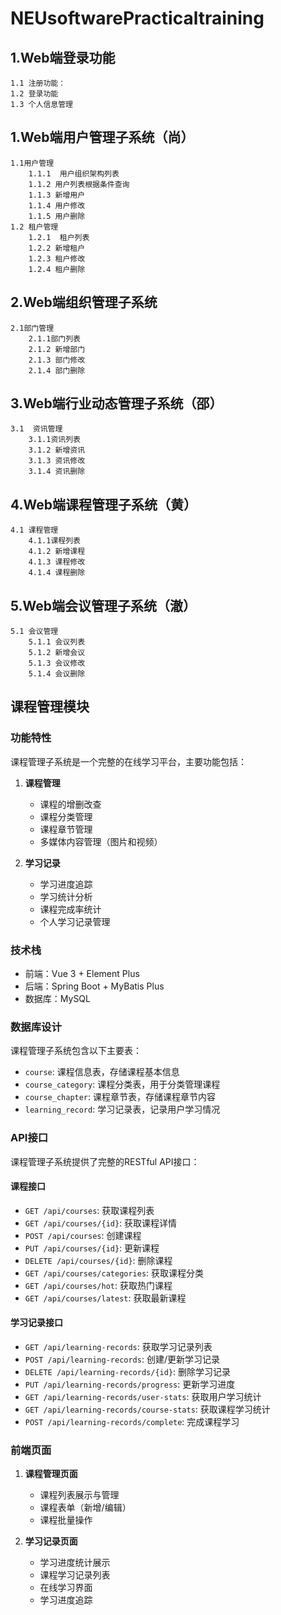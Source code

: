 # NEUsoftwarePracticaltraining
## 1.Web端登录功能
	1.1 注册功能：
	1.2 登录功能
	1.3 个人信息管理

## 1.Web端用户管理子系统（尚）
	1.1用户管理
		1.1.1  用户组织架构列表  
		1.1.2 用户列表根据条件查询
		1.1.3 新增用户
		1.1.4 用户修改
		1.1.5 用户删除
	1.2 租户管理
		1.2.1  租户列表 
		1.2.2 新增租户
		1.2.3 租户修改
		1.2.4 租户删除

## 2.Web端组织管理子系统
	2.1部门管理
		2.1.1部门列表
		2.1.2 新增部门
		2.1.3 部门修改
		2.1.4 部门删除

## 3.Web端行业动态管理子系统（邵）
	3.1  资讯管理
		3.1.1资讯列表
		3.1.2 新增资讯
		3.1.3 资讯修改
		3.1.4 资讯删除

## 4.Web端课程管理子系统（黄）
	4.1 课程管理
		4.1.1课程列表
		4.1.2 新增课程
		4.1.3 课程修改
		4.1.4 课程删除

## 5.Web端会议管理子系统（澈）
	5.1 会议管理
		5.1.1 会议列表
		5.1.2 新增会议
		5.1.3 会议修改
		5.1.4 会议删除

## 课程管理模块

### 功能特性

课程管理子系统是一个完整的在线学习平台，主要功能包括：

1. **课程管理**
   - 课程的增删改查
   - 课程分类管理
   - 课程章节管理
   - 多媒体内容管理（图片和视频）

2. **学习记录**
   - 学习进度追踪
   - 学习统计分析
   - 课程完成率统计
   - 个人学习记录管理

### 技术栈

- 前端：Vue 3 + Element Plus
- 后端：Spring Boot + MyBatis Plus
- 数据库：MySQL

### 数据库设计

课程管理子系统包含以下主要表：

- `course`: 课程信息表，存储课程基本信息
- `course_category`: 课程分类表，用于分类管理课程
- `course_chapter`: 课程章节表，存储课程章节内容
- `learning_record`: 学习记录表，记录用户学习情况

### API接口

课程管理子系统提供了完整的RESTful API接口：

#### 课程接口
- `GET /api/courses`: 获取课程列表
- `GET /api/courses/{id}`: 获取课程详情
- `POST /api/courses`: 创建课程
- `PUT /api/courses/{id}`: 更新课程
- `DELETE /api/courses/{id}`: 删除课程
- `GET /api/courses/categories`: 获取课程分类
- `GET /api/courses/hot`: 获取热门课程
- `GET /api/courses/latest`: 获取最新课程

#### 学习记录接口
- `GET /api/learning-records`: 获取学习记录列表
- `POST /api/learning-records`: 创建/更新学习记录
- `DELETE /api/learning-records/{id}`: 删除学习记录
- `PUT /api/learning-records/progress`: 更新学习进度
- `GET /api/learning-records/user-stats`: 获取用户学习统计
- `GET /api/learning-records/course-stats`: 获取课程学习统计
- `POST /api/learning-records/complete`: 完成课程学习

### 前端页面

1. **课程管理页面**
   - 课程列表展示与管理
   - 课程表单（新增/编辑）
   - 课程批量操作

2. **学习记录页面**
   - 学习进度统计展示
   - 课程学习记录列表
   - 在线学习界面
   - 学习进度追踪
